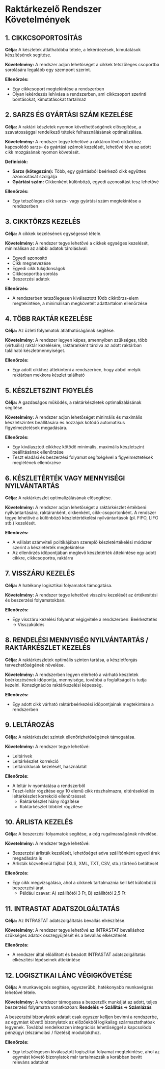 # Raktárkezelő Rendszer Követelmények

## 1. CIKKCSOPORTOSÍTÁS

**Célja:** A készletek átláthatóbbá tétele, a lekérdezések, kimutatások készítésének segítése.

**Követelmény:** A rendszer adjon lehetőséget a cikkek tetszőleges csoportba sorolására legalább egy szempont szerint.

**Ellenőrzés:**
- Egy cikkcsoport megtekintése a rendszerben
- Olyan lekérdezés lehívása a rendszerben, ami cikkcsoport szerinti bontásokat, kimutatásokat tartalmaz

## 2. SARZS ÉS GYÁRTÁSI SZÁM KEZELÉSE

**Célja:** A raktári készletek nyomon követhetőségének elősegítése, a szavatossággal rendelkező tételek felhasználásának optimalizálása.

**Követelmény:** A rendszer tegye lehetővé a raktáron lévő cikkekhez kapcsolódó sarzs- és gyártási számok kezelését, lehetővé téve az adott cikk mozgásának nyomon követését.

**Definíciók:**
- **Sarzs (kötegszám):** Több, egy gyártásból beérkező cikk együttes azonosítását szolgálja
- **Gyártási szám:** Cikkenként különböző, egyedi azonosítást tesz lehetővé

**Ellenőrzés:**
- Egy tetszőleges cikk sarzs- vagy gyártási szám megtekintése a rendszerben

## 3. CIKKTÖRZS KEZELÉS

**Célja:** A cikkek kezelésének egységessé tétele.

**Követelmény:** A rendszer tegye lehetővé a cikkek egységes kezelését, minimálisan az alábbi adatok tárolásával:
- Egyedi azonosító
- Cikk megnevezése
- Egyedi cikk tulajdonságok
- Cikkcsoportba sorolás
- Beszerzési adatok

**Ellenőrzés:**
- A rendszerben tetszőlegesen kiválasztott 10db cikktörzs-elem megtekintése, a minimálisan megkövetelt adattartalom ellenőrzése

## 4. TÖBB RAKTÁR KEZELÉSE

**Célja:** Az üzleti folyamatok átláthatóságának segítése.

**Követelmény:** A rendszer legyen képes, amennyiben szükséges, több (virtuális) raktár kezelésére, raktáranként tárolva az adott raktárban található készletmennyiséget.

**Ellenőrzés:**
- Egy adott cikkhez áttekinteni a rendszerben, hogy abból melyik raktárban mekkora készlet található

## 5. KÉSZLETSZINT FIGYELÉS

**Célja:** A gazdaságos működés, a raktárkészletek optimalizálásának segítése.

**Követelmény:** A rendszer adjon lehetőséget minimális és maximális készletszintek beállítására és hozzájuk kötődő automatikus figyelmeztetések megadására.

**Ellenőrzés:**
- Egy kiválasztott cikkhez kötődő minimális, maximális készletszint beállításának ellenőrzése
- Teszt eladási és beszerzési folyamat segítségével a figyelmeztetések meglétének ellenőrzése

## 6. KÉSZLETÉRTÉK VAGY MENNYISÉGI NYILVÁNTARTÁS

**Célja:** A raktárkészlet optimalizálásának elősegítése.

**Követelmény:** A rendszer adjon lehetőséget a raktárkészlet értékbeni nyilvántartására, raktáranként, cikkenként, cikk-csoportonként. A rendszer tegye lehetővé a különböző készletértékelési nyilvántartások (pl. FIFO, LIFO stb.) kezelését.

**Ellenőrzés:**
- A vállalat számviteli politikájában szereplő készletértékelési módszer szerint a készletérték megtekintése
- Az ellenőrzés időpontjában meglevő készletérték áttekintése egy adott cikkre, cikkcsoportra, raktárra

## 7. VISSZÁRU KEZELÉS

**Célja:** A hatékony logisztikai folyamatok támogatása.

**Követelmény:** A rendszer tegye lehetővé visszáru kezelését az értékesítési és beszerzési folyamatokban.

**Ellenőrzés:**
- Egy visszáru kezelési folyamat végigvitele a rendszerben: Beérkeztetés → Visszaküldés

## 8. RENDELÉSI MENNYISÉG NYILVÁNTARTÁS / RAKTÁRKÉSZLET KEZELÉS

**Célja:** A raktárkészletek optimális szinten tartása, a készletforgás tervezhetőségének növelése.

**Követelmény:** A rendszerben legyen elérhető a várható készletek beérkezésének időpontja, mennyisége, továbbá a foglaltságot is tudja kezelni. Konszignációs raktárkezelési képesség.

**Ellenőrzés:**
- Egy adott cikk várható raktárbeérkezési időpontjainak megtekintése a rendszerben

## 9. LELTÁROZÁS

**Célja:** A raktárkészlet szintek ellenőrizhetőségének támogatása.

**Követelmény:** A rendszer tegye lehetővé:
- Leltárívek
- Leltárkészlet korrekció
- Leltárciklusok kezelését, használatát

**Ellenőrzés:**
- A leltár ív nyomtatása a rendszerből
- Teszt-leltár rögzítése egy 10 elemű cikk részhalmazra, eltérésekkel és leltárkészlet korrekció ellenőrzéssel:
  - Raktárkészlet hiány rögzítése
  - Raktárkészlet többlet rögzítése

## 10. ÁRLISTA KEZELÉS

**Célja:** A beszerzési folyamatok segítése, a cég rugalmasságának növelése.

**Követelmény:** A rendszer tegye lehetővé:
- Beszerzési árlisták kezelését, lehetőséget adva szállítónként egyedi árak megadására is
- Árlisták közvetlenül fájlból (XLS, XML, TXT, CSV, stb.) történő betöltését

**Ellenőrzés:**
- Egy cikk megvizsgálása, ahol a cikknek tartalmaznia kell két különböző beszerzési árat
  - Például csavar: A) szállítótól 3 Ft, B) szállítótól 2,5 Ft

## 11. INTRASTAT ADATSZOLGÁLTATÁS

**Célja:** Az INTRASTAT adatszolgáltatás bevallás elkészítése.

**Követelmény:** A rendszer tegye lehetővé az INTRASTAT bevalláshoz szükséges adatok összegyűjtését és a bevallás elkészítését.

**Ellenőrzés:**
- A rendszer által előállított és beadott INTRASTAT adatszolgáltatás elkészítési lépéseinek áttekintése

## 12. LOGISZTIKAI LÁNC VÉGIGKÖVETÉSE

**Célja:** A munkavégzés segítése, egyszerűbb, hatékonyabb munkavégzés lehetővé tétele.

**Követelmény:** A rendszer támogassa a beszerzők munkáját az adott, teljes beszerzési folyamatra vonatkozóan: **Rendelés → Szállítás → Számlázás**

A beszerzési bizonylatok adatait csak egyszer kelljen bevinni a rendszerbe, az egymást követő bizonylatok az előzőekből logikailag származtathatóak legyenek. Továbbá rendelkezzen integrációs lehetőséggel a kapcsolódó pénzügyi (elszámolási / fizetési) modul(ok)hoz.

**Ellenőrzés:**
- Egy tetszőlegesen kiválasztott logisztikai folyamat megtekintése, ahol az egymást követő bizonylatok már tartalmazzák a korábban bevitt releváns adatokat